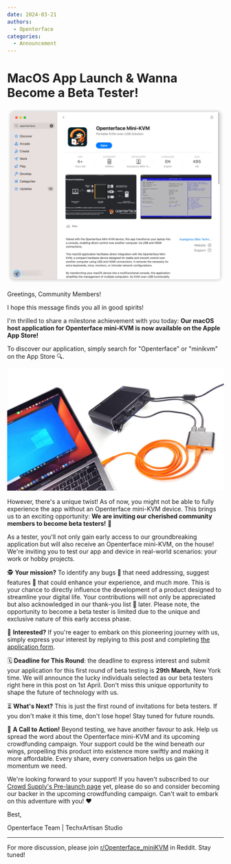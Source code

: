 ```yaml
---
date: 2024-03-21
authors:
  - Openterface
categories:
  - Announcement
---
```


# MacOS App Launch & Wanna Become a Beta Tester!

![macos-app-poster](/images/event/macos_app.webp)

Greetings, Community Members!

I hope this message finds you all in good spirits!

I'm thrilled to share a milestone achievement with you today: **Our macOS host application for Openterface mini-KVM is now available on the Apple App Store!**

<!-- more -->

To discover our application, simply search for "Openterface" or "minikvm" on the App Store 🔍.

![macos-app-demo-connnection](/images/event/macos-app-demo-connections.webp)

However, there's a unique twist! As of now, you might not be able to fully experience the app without an Openterface mini-KVM device. This brings us to an exciting opportunity: **We are inviting our cherished community members to become beta testers!** 🌟

As a tester, you'll not only gain early access to our groundbreaking application but will also receive an Openterface mini-KVM, on the house! We're inviting you to test our app and device in real-world scenarios: your work or hobby projects.

🕵️ **Your mission?** To identify any bugs 🐞 that need addressing, suggest features 🚀 that could enhance your experience, and much more. This is your chance to directly influence the development of a product designed to streamline your digital life. Your contributions will not only be appreciated but also acknowledged in our thank-you list 📜 later. Please note, the opportunity to become a beta tester is limited due to the unique and exclusive nature of this early access phase.

📝 **Interested?** If you're eager to embark on this pioneering journey with us, simply express your interest by replying to this post and completing [the application form](https://forms.gle/gNKpnvrvwnZNUJbq5).

🗓 **Deadline for This Round**: the deadline to express interest and submit your application for this first round of beta testing is **29th March**, New York time. We will announce the lucky individuals selected as our beta testers right here in this post on 1st April. Don't miss this unique opportunity to shape the future of technology with us.

⏳ **What's Next?** This is just the first round of invitations for beta testers. If you don't make it this time, don't lose hope! Stay tuned for future rounds.

📣 **A Call to Action!** Beyond testing, we have another favour to ask. Help us spread the word about the Openterface mini-KVM and its upcoming crowdfunding campaign. Your support could be the wind beneath our wings, propelling this product into existence more swiftly and making it more affordable. Every share, every conversation helps us gain the momentum we need.

We're looking forward to your support! If you haven't subscribed to our [Crowd Supply's Pre-launch page](https://www.crowdsupply.com/techxartisan/openterface-mini-kvm) yet, please do so and consider becoming our backer in the upcoming crowdfunding campaign. Can't wait to embark on this adventure with you! ❤️

Best,

Openterface Team | TechxArtisan Studio

--------

For more discussion, please join [r/Openterface_miniKVM](https://www.reddit.com/r/Openterface_miniKVM/) in Reddit. Stay tuned!